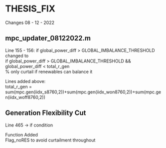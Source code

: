 # THESIS_FIX

Changes 08 - 12 - 2022  
## mpc_updater_08122022.m  
Line 155 - 156: 
if global_power_diff > GLOBAL_IMBALANCE_THRESHOLD  
changed to  
if global_power_diff > GLOBAL_IMBALANCE_THRESHOLD && global_power_diff < total_r_gen  
% only curtail if renewables can balance it

Lines added above:  
total_r_gen = sum(mpc.gen(iidx_s8760,2))+sum(mpc.gen(iidx_won8760,2))+sum(mpc.gen(iidx_woff8760,2))

## Generation Flexibility Cut  
Line 465 -> if condition  

Function Added  
Flag_noRES to avoid curtailment throughout  
